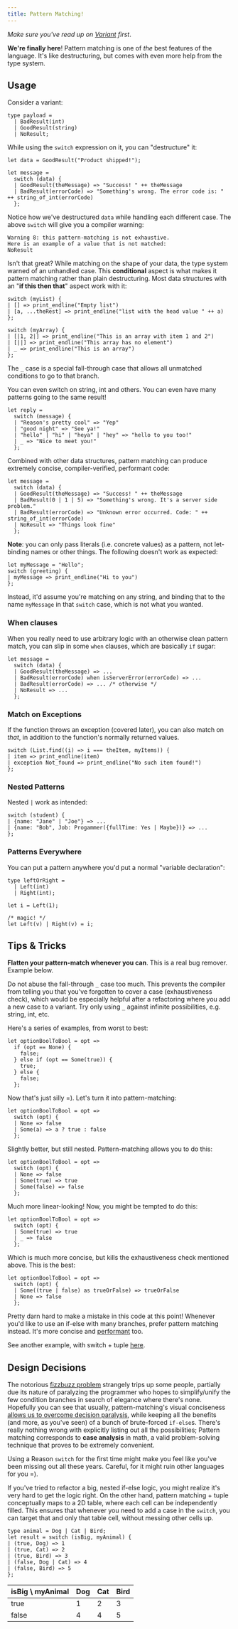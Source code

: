 ```yaml
---
title: Pattern Matching!
---
```


_Make sure you've read up on [Variant](variant.md) first_.

**We're finally here**! Pattern matching is one of _the_ best features of the language. It's like destructuring, but comes with even more help from the type system.

## Usage

Consider a variant:

```reason
type payload =
  | BadResult(int)
  | GoodResult(string)
  | NoResult;
```

While using the `switch` expression on it, you can "destructure" it:

```reason
let data = GoodResult("Product shipped!");

let message =
  switch (data) {
  | GoodResult(theMessage) => "Success! " ++ theMessage
  | BadResult(errorCode) => "Something's wrong. The error code is: " ++ string_of_int(errorCode)
  };
```

Notice how we've destructured `data` while handling each different case. The above `switch` will give you a compiler warning:

```
Warning 8: this pattern-matching is not exhaustive.
Here is an example of a value that is not matched:
NoResult
```

Isn't that great? While matching on the shape of your data, the type system warned of an unhandled case. This **conditional** aspect is what makes it pattern matching rather than plain destructuring. Most data structures with an "**if this then that**" aspect work with it:

```reason
switch (myList) {
| [] => print_endline("Empty list")
| [a, ...theRest] => print_endline("list with the head value " ++ a)
};

switch (myArray) {
| [|1, 2|] => print_endline("This is an array with item 1 and 2")
| [||] => print_endline("This array has no element")
| _ => print_endline("This is an array")
};
```

The `_` case is a special fall-through case that allows all unmatched conditions to go to that branch.

You can even switch on string, int and others. You can even have many patterns going to the same result!

```reason
let reply =
  switch (message) {
  | "Reason's pretty cool" => "Yep"
  | "good night" => "See ya!"
  | "hello" | "hi" | "heya" | "hey" => "hello to you too!"
  | _ => "Nice to meet you!"
  };
```

Combined with other data structures, pattern matching can produce extremely concise, compiler-verified, performant code:

```reason
let message =
  switch (data) {
  | GoodResult(theMessage) => "Success! " ++ theMessage
  | BadResult(0 | 1 | 5) => "Something's wrong. It's a server side problem."
  | BadResult(errorCode) => "Unknown error occurred. Code: " ++ string_of_int(errorCode)
  | NoResult => "Things look fine"
  };
```

**Note**: you can only pass literals (i.e. concrete values) as a pattern, not let-binding names or other things. The following doesn't work as expected:

```reason
let myMessage = "Hello";
switch (greeting) {
| myMessage => print_endline("Hi to you")
};
```

Instead, it'd assume you're matching on any string, and binding that to the name `myMessage` in that `switch` case, which is not what you wanted.

### When clauses

When you really need to use arbitrary logic with an otherwise clean pattern match, you can slip in some `when` clauses, which are basically `if` sugar:

```reason
let message =
  switch (data) {
  | GoodResult(theMessage) => ...
  | BadResult(errorCode) when isServerError(errorCode) => ...
  | BadResult(errorCode) => ... /* otherwise */
  | NoResult => ...
  };
```

### Match on Exceptions

If the function throws an exception (covered later), you can also match on _that_, in addition to the function's normally returned values.

```reason
switch (List.find((i) => i === theItem, myItems)) {
| item => print_endline(item)
| exception Not_found => print_endline("No such item found!")
};
```

### Nested Patterns

Nested `|` work as intended:

```reason
switch (student) {
| {name: "Jane" | "Joe"} => ...
| {name: "Bob", Job: Progammer({fullTime: Yes | Maybe})} => ...
};
```

### Patterns Everywhere

You can put a pattern anywhere you'd put a normal "variable declaration":

```reason
type leftOrRight =
  | Left(int)
  | Right(int);

let i = Left(1);

/* magic! */
let Left(v) | Right(v) = i;
```

## Tips & Tricks

**Flatten your pattern-match whenever you can**. This is a real bug remover. Example below.

Do not abuse the fall-through `_` case too much. This prevents the compiler from telling you that you've forgotten to cover a case (exhaustiveness check), which would be especially helpful after a refactoring where you add a new case to a variant. Try only using `_` against infinite possibilities, e.g. string, int, etc.

Here's a series of examples, from worst to best:

```reason
let optionBoolToBool = opt =>
  if (opt == None) {
    false;
  } else if (opt == Some(true)) {
    true;
  } else {
    false;
  };
```

Now that's just silly =). Let's turn it into pattern-matching:

```reason
let optionBoolToBool = opt =>
  switch (opt) {
  | None => false
  | Some(a) => a ? true : false
  };
```

Slightly better, but still nested. Pattern-matching allows you to do this:

```reason
let optionBoolToBool = opt =>
  switch (opt) {
  | None => false
  | Some(true) => true
  | Some(false) => false
  };
```

Much more linear-looking! Now, you might be tempted to do this:

```reason
let optionBoolToBool = opt =>
  switch (opt) {
  | Some(true) => true
  | _ => false
  };
```

Which is much more concise, but kills the exhaustiveness check mentioned above. This is the best:

```reason
let optionBoolToBool = opt =>
  switch (opt) {
  | Some((true | false) as trueOrFalse) => trueOrFalse
  | None => false
  };
```

Pretty darn hard to make a mistake in this code at this point! Whenever you'd like to use an if-else with many branches, prefer pattern matching instead. It's more concise and [performant](variant.md#design-decisions) too.

See another example, with switch + tuple [here](tuple.md#tips-tricks).

## Design Decisions

The notorious [fizzbuzz problem](https://en.wikipedia.org/wiki/Fizz_buzz#Programming_interviews) strangely trips up some people, partially due its nature of paralyzing the programmer who hopes to simplify/unify the few condition branches in search of elegance where there's none. Hopefully you can see that usually, pattern-matching's visual conciseness [allows us to overcome decision paralysis](/try.html?reason=PQKgBAQghgzgpgEzAewHZgBYBcsAcYBcwwATsvDlAMbIJwB0yJA5sAO4CWA1h8AGIcAXoIgBXYQGIA8gGEoAWwA2YEMABQiuFjAAzIYIBG4wWAC8YABQcAlGYB8asGBicsVDJY5h5tMAGYAGjAvHyQAVlsAb0cwAB9LAAYghNtTOzAAIgFhMWEMmPiLJLAAfVT0rP18p0KS5PLM3MFquNL7ZywSDlRmEuQdEu6sK2sYgF8AbjU1HSZPYPQARjAsZDBFhJSwaKcAKRh6RWRmCz1hI2ER0cmgA), while keeping all the benefits (and more, as you've seen) of a bunch of brute-forced `if-else`s. There's really nothing wrong with explicitly listing out all the possibilities; Pattern matching corresponds to **case analysis** in math, a valid problem-solving technique that proves to be extremely convenient.

Using a Reason `switch` for the first time might make you feel like you've been missing out all these years. Careful, for it might ruin other languages for you =).

If you've tried to refactor a big, nested if-else logic, you might realize it's very hard to get the logic right. On the other hand, pattern matching + tuple conceptually maps to a 2D table, where each cell can be independently filled. This ensures that whenever you need to add a case in the `switch`, you can target that and only that table cell, without messing other cells up.

```reason
type animal = Dog | Cat | Bird;
let result = switch (isBig, myAnimal) {
| (true, Dog) => 1
| (true, Cat) => 2
| (true, Bird) => 3
| (false, Dog | Cat) => 4
| (false, Bird) => 5
};
```

isBig \ myAnimal | Dog | Cat | Bird
-----------------|-----|-----|------
true             |  1  |  2  |  3
false            |  4  |  4  |  5
